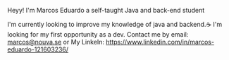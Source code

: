 Heyy! I'm Marcos Eduardo a self-taught Java and back-end student 

I'm currently looking to improve my knowledge of java and backend.☕
I'm looking for my first opportunity as a dev.
Contact me by email: marcos@nouva.se
or 
My LinkeIn: https://www.linkedin.com/in/marcos-eduardo-121603236/
